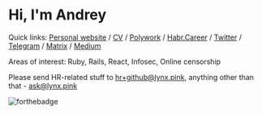# Hi, I'm Andrey

Quick links: [Personal website](https://lynx.pink) / [CV](https://lynx.pink/cv) / [Polywork](https://poly.work/lynx) / [Habr.Career](https://career.habr.com/andvxyz) / [Twitter](https://twitter.com/libneko) / [Telegram](https://t.me/feeleenee) / [Matrix](https://matrix.to/#/@libneko:matrix.org) / [Medium](https://andv.medium.com)

Areas of interest: Ruby, Rails, React, Infosec, Online censorship

Please send HR-related stuff to hr+github@lynx.pink, anything other than that - ask@lynx.pink

![forthebadge](https://forthebadge.com/images/badges/contains-cat-gifs.svg)
